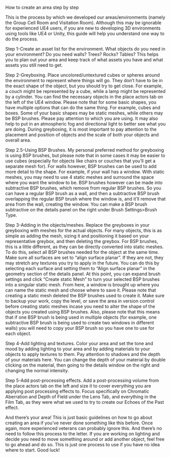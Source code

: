 How to create an area step by step   
   
This is the process by which we developed our areas/environments (namely the Group Cell Room and Visitation Room). Although this may be ignorable for experienced UE4 users, if you are new to developing 3D environments using tools like UE4 or Unity, this guide will help you understand one way to do the process.   
   
Step 1-Create an asset list for the environment. What objects do you need in your environment? Do you need walls? Trees? Rocks? Tables? This helps you to plan out your area and keep track of what assets you have and what assets you still need to get.   
   
Step 2-Greyboxing. Place uncolored/untextured cubes or spheres around the environment to represent where things will go. They don’t have to be in the exact shape of the object, but you should try to get close. For example, a couch might be represented by a cube, while a lamp might be represented by a cylinder. You can find the necessary objects in the place actors tab on the left of the UE4 window. Please note that for some basic shapes, you have multiple options that can do the same thing. For example, cubes and boxes. Some of your basic shapes may be static meshes, while others may be BSP brushes. Please pay attention to which you are using. It may also help to put in an atmospheric fog and directional light to better see what you are doing. During greyboxing, it is most important to pay attention to the placement and position of objects and the scale of both your objects and overall area.   
   
Step 2.5-Using BSP Brushes. My personal preferred method for greyboxing is using BSP brushes, but please note that in some cases it may be easier to use cubes (especially for objects like chairs or couches that you’ll get a separate mesh for). For walls however, BSP brushes can be used to add more detail to the shape. For example, if your wall has a window. With static meshes, you may need to use 4 static meshes and surround the space where you want the window to be. BSP brushes however can be made into subtractive BSP brushes, which remove from regular BSP brushes. So you can have a regular BSP brush as a wall, and then a subtractive BSP brush overlapping the regular BSP brush where the window is, and it’ll remove that area from the wall, creating the window. You can make a BSP brush subtractive on the details panel on the right under Brush Settings>Brush Type.   
   
Step 3-Adding in the objects/meshes. Replace the greyboxes in your greyboxing with meshes for the actual objects. For many objects, this is as simple as adding the mesh, sizing it and positioning it based on your representative greybox, and then deleting the greybox. For BSP brushes, this is a little different, as they can be directly converted into static meshes. To do this, select all BSP brushes needed for the object at the same time. Make sure all surfaces are set to “align surface planar”. If they are not, they may stretch any textures you try to apply in the future. You can do this by selecting each surface and setting them to “Align surface planar” in the geometry section of the details panel. At this point, you can expand brush settings and click “Create static Mesh” to turn your selected BSP brushes into a singular static mesh. From here, a window is brought up where you can name the static mesh and choose where to save it. Please note that creating a static mesh deleted the BSP brushes used to create it. Make sure to backup your work, copy the level, or save the area in version control before creating static meshes incase you need to alter the shape of the objects you created using BSP brushes. Also, please note that this means that if one BSP brush is being used in multiple objects (for example, one subtractive BSP brush is being used to create two windows in different walls) you will need to copy your BSP brush so you have one to use for each object.   
   
Step 4-Add lighting and textures. Color your area and set the tone and mood by adding lighting to your area and by adding materials to your objects to apply textures to them. Pay attention to shadows and the depth of your materials here. You can change the depth of your material by double clicking on the material, then going to the details window on the right and changing the normal intensity.   
   
Step 5-Add post-processing effects. Add a post-processing volume from the place actors tab on the left and size it to cover everything you are applying post processing effects to. Focus specifically on Chromatic Aberration and Depth of Field under the Lens Tab, and everything in the Film Tab, as they were what we used to try to create our Echoes of the Past effect.   
   
And there’s your area! This is just basic guidelines on how to go about creating an area if you’ve never done something like this before. Once again, more experienced veterans can probably ignore this. And there’s no need to follow this process to the letter. If you are working on lighting and decide you need to move something around or add another object, feel free to go ahead and do so. This is just one process to use if you have no idea where to start. Good luck!
